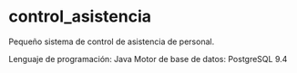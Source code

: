 # control_asistencia

Pequeño sistema de control de asistencia de personal.

Lenguaje de programación: Java
Motor de base de datos: PostgreSQL 9.4
